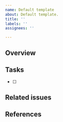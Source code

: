```yaml
---
name: Default template
about: Default template.
title: ''
labels: ''
assignees: ''

---
```


## Overview

## Tasks
- [ ]

## Related issues

## References
